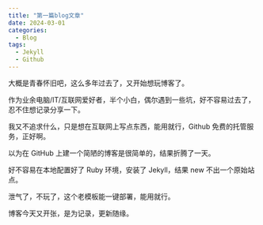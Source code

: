 ```yaml
---
title: "第一篇blog文章"
date: 2024-03-01
categories:
  - Blog
tags:
  - Jekyll
  - Github
---
```


大概是青春怀旧吧，这么多年过去了，又开始想玩博客了。

作为业余电脑/IT/互联网爱好者，半个小白，偶尔遇到一些坑，好不容易过去了，忍不住想记录分享一下。

我又不追求什么，只是想在互联网上写点东西，能用就行，Github 免费的托管服务，正好啊。

以为在 GitHub 上建一个简陋的博客是很简单的，结果折腾了一天。

好不容易在本地配置好了 Ruby 环境，安装了 Jekyll，结果 new 不出一个原始站点。

泄气了，不玩了，这个老模板能一键部署，能用就行。

博客今天又开张，是为记录，更新随缘。
